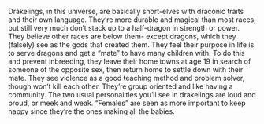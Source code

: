 Drakelings, in this universe, are basically short-elves with draconic traits and their own language. They’re more durable and magical than most races, but still very much don’t stack up to a half-dragon in strength or power. They believe other races are below them- except dragons, which they (falsely) see as the gods that created them. They feel their purpose in life is to serve dragons and get a “mate” to have many children with. To do this and prevent inbreeding, they leave their home towns at age 19 in search of someone of the opposite sex, then return home to settle down with their mate. They see violence as a good teaching method and problem solver, though won’t kill each other. They’re group oriented and like having a community. The two usual personalities you’ll see in drakelings are loud and proud, or meek and weak. “Females” are seen as more important to keep happy since they’re the ones making all the babies.